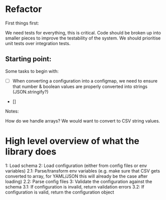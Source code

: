 # Refactor

First things first:

We need tests for everything, this is critical. Code should be broken up into smaller pieces to improve
the testability of the system. We should prioritise unit tests over integration tests.

## Starting point:

Some tasks to begin with:


- [ ] When converting a configuration into a configmap, we need to ensure that number & boolean values are properly converted into strings (JSON.stringify?) 
- []



Notes:

How do we handle arrays? We would want to convert to CSV string values.




# High level overview of what the library does

1: Load schema
2: Load configuration (either from config files or env variables)
    2.1: Parse/transform env variables
    (e.g. make sure that CSV gets converted to array, for YAML/JSON this will already be the case after loading)
    2.2: Parse config files 
3: Validate the configuration against the schema
    3.1: If configuration is invalid, return validation errors
    3.2: If configuration is valid, return the configuration object
